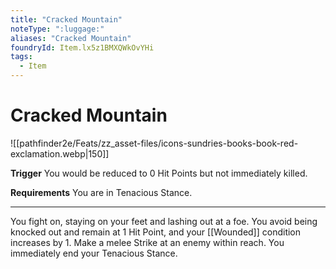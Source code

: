 ```yaml
---
title: "Cracked Mountain"
noteType: ":luggage:"
aliases: "Cracked Mountain"
foundryId: Item.lx5z1BMXQWkOvYHi
tags:
  - Item
---
```


# Cracked Mountain
![[pathfinder2e/Feats/zz_asset-files/icons-sundries-books-book-red-exclamation.webp|150]]

**Trigger** You would be reduced to 0 Hit Points but not immediately killed.

**Requirements** You are in Tenacious Stance.

* * *

You fight on, staying on your feet and lashing out at a foe. You avoid being knocked out and remain at 1 Hit Point, and your [[Wounded]] condition increases by 1. Make a melee Strike at an enemy within reach. You immediately end your Tenacious Stance.
